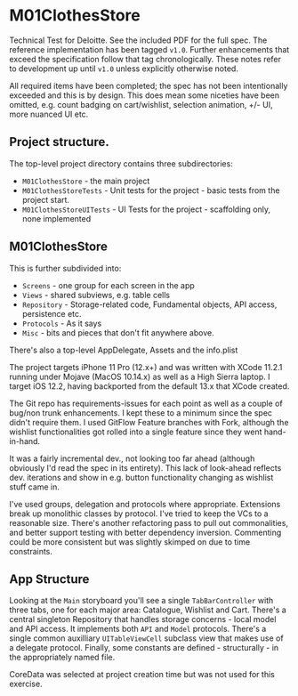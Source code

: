 # M01ClothesStore

Technical Test for Deloitte.  See the included PDF for the full spec.  The reference implementation has been tagged `v1.0`.  Further enhancements that exceed the specification follow that tag chronologically. These notes refer to development up until `v1.0` unless explicitly otherwise noted. 

All required items have been completed; the spec has not been intentionally exceeded and this is by design.  This does mean some niceties have been omitted, e.g. count badging on cart/wishlist, selection animation, +/- UI, more nuanced UI etc.

## Project structure.

The top-level project directory contains three subdirectories:

- `M01ClothesStore` - the main project
- `M01ClothesStoreTests` - Unit tests for the project - basic tests from the project start.  
- `M01ClothesStoreUITests` - UI Tests for the project - scaffolding only, none implemented

## M01ClothesStore

This is further subdivided into: 

- `Screens` - one group for each screen in the app
- `Views` - shared subviews, e.g. table cells
- `Repository` - Storage-related code, Fundamental objects, API access, persistence etc.
- `Protocols` - As it says
- `Misc` - bits and pieces that don't fit anywhere above.

There's also a top-level AppDelegate, Assets and the info.plist

The project targets iPhone 11 Pro (12.x+) and was written with XCode 11.2.1 running under Mojave (MacOS 10.14.x) as well as a High Sierra laptop.  I target iOS 12.2, having backported from the default 13.x that XCode created.  

The Git repo has requirements-issues for each point as well as a couple of bug/non trunk enhancements.  I kept these to a minimum since the spec didn't require them.  I used GitFlow Feature branches with Fork, although the wishlist functionalities got rolled into a single feature since they went hand-in-hand.

It was a fairly incremental dev., not looking too far ahead (although obviously I'd read the spec in its entirety).  This lack of look-ahead reflects dev. iterations and show in e.g. button functionality changing as wishlist stuff came in.

I've used groups, delegation and protocols where appropriate.  Extensions break up monolithic classes by protocol.  I've tried to keep the VCs to a reasonable size.  There's another refactoring pass to pull out commonalities, and better support testing with better dependency inversion.  Commenting could be more consistent but was slightly skimped on due to time constraints.

## App Structure

Looking at the `Main` storyboard you'll see a single `TabBarController` with three tabs, one for each major area: Catalogue, Wishlist and Cart.  There's a central singleton Repository that handles storage concerns - local model and API access.  It implements both `API` and `Model` protocols.  There's a single common auxilliary `UITableViewCell` subclass view that makes use of a delegate protocol.  Finally, some constants are defined - structurally - in the appropriately named file. 

CoreData was selected at project creation time but was not used for this exercise.
